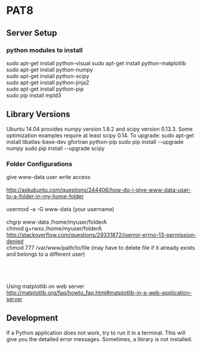 # PAT8

<h2>Server Setup</h2>

<h3>python modules to install</h3>
sudo apt-get install python-visual sudo apt-get install python-matplotlib
<br>sudo apt-get install python-numpy
<br> sudo apt-get install python-scipy
<br>sudo apt-get install python-jinja2
<br>sudo apt-get install python-pip
<br>sudo pip install mpld3


<h2>Library Versions</h2>
Ubuntu 14.04 provides numpy version 1.8.2 and scipy version 0.13.3. Some optimization examples require at least scipy
0.14. To upgrade: sudo apt-get install libatlas-base-dev gfortran python-pip sudo pip install --upgrade numpy sudo pip
install --upgrade scipy


<h3>Folder Configurations</h3>
give www-data user write access
<br>
<br>
<a href="http://askubuntu.com/questions/244406/how-do-i-give-www-data-user-to-a-folder-in-my-home-folder">http://askubuntu.com/questions/244406/how-do-i-give-www-data-user-to-a-folder-in-my-home-folder</a>
<br>
<br> usermod -a -G www-data (your username)
<br>
<br> chgrp www-data /home/myuser/folderA
<br> chmod g+rwxs /home/myuser/folderA
<br>
<a href="http://stackoverflow.com/questions/29331872/ioerror-errno-13-permission-denied">http://stackoverflow.com/questions/29331872/ioerror-errno-13-permission-denied</a>
<br> chmod 777 /var/www/path/to/file (may have to delete file if it already exists and belongs to a different
user)
<br>
<br>
<br>
<br>
<br> Using matplotlib on web server
<br>
<a href="http://matplotlib.org/faq/howto_faq.html#matplotlib-in-a-web-application-server">http://matplotlib.org/faq/howto_faq.html#matplotlib-in-a-web-application-server</a>
<h2>Development</h2>
If a Python application does not work, try to run it in a terminal. This will give you the detailed error messages.
Sometimes, a library is not installed.




